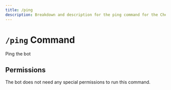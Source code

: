 ```yaml
---
title: /ping
description: Breakdown and description for the ping command for the Chewbotcca Discord bot
---
```


# `/ping` Command

Ping the bot

## Permissions

The bot does not need any special permissions to run this command.
